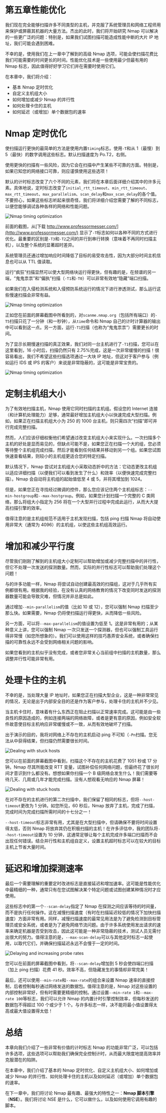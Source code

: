# 第五章性能优化

我们现在完全能够扫描许多不同类型的主机，并克服了系统管理员和网络工程师用来保护或屏蔽其机器的大量方法。杰出的此时，我们将开始研究 Nmap 可以解决的一些更广泛的问题：特别是，如果我们试图扫描可能造成性能中断的大片 IP 地址，我们可能会遇到困难。

不幸的是，使用我们在上一章中了解到的高级 Nmap 选项，可能会使扫描花费比我们可能需要的时间更长的时间。性能优化技术是一些使用最少但最有用的 Nmap 标志，因此值得好好学习它们并在需要时使用它们。

在本章中，我们将介绍：

*   基本 Nmap 定时优化
*   自定义主机组大小
*   如何增加或减少 Nmap 的并行性
*   如何处理卡住的主机
*   如何延迟（或增加）单个数据包的速率

# Nmap 定时优化

使扫描运行更快的最简单的方法是使用内置`timing`标志。使用`-T`和从 1（最慢）到 5（最快）的数字调用这些标志。默认扫描速度为 Po.T2，右侧。

使用更快的扫描有一些风险，因为它会在扫描中产生某些不可靠的方面。特别是，如果已知您的网络接口可靠，则应谨慎使用这些选项！

默认的计时标志改变了六个不同的元素，我们将在本章后面详细介绍其中的许多元素。具体地说，定时标志改变了`initial_rtt_timeout`、`min_rtt_timeout`、`max_rtt_timeout`、`max_parallelism`、`scan_delay`和`max_scan_delay`的各个值。不要担心，如果这些标志听起来很奇怪，我们将详细介绍您需要了解的不同标志，以便您能够调试各种各样的网络和性能问题。

![Nmap timing optimization](graphics/BO4089_05_01.jpg)

前面的截图，从[下载 http://www.professormesser.com/](http://www.professormesser.com/) 显示了`-T`标志如何以各种不同的方式进行优化。最重要的区别是`-T3`和`-T2`之间的并行到串行转换（意味着不再同时扫描主机），以及整个系统的显著超时差异。

系统管理员还通过增加响应时间降低了目标的易受攻击性，因为大部分时间主机信息也可以从 TTL 值读取。

运行“疯狂”扫描显然可以使大型网络块运行得更快，但有趣的是，在频谱的另一端，“鬼鬼祟祟”和“偏执”扫描（`-T1`和`-T0`）可以非常有效地“隐藏”端口扫描。

如果我们在入侵检测系统和入侵预防系统运行的情况下进行渗透测试，那么运行这些慢速扫描会非常有益。

![Nmap timing optimization](graphics/BO4089_05_02.jpg)

正如您在前面的屏幕截图中所看到的，对`scanme.nmap.org`（包括所有端口）的`-T5`扫描只花了一分钟（和一秒钟），从`time`命令和 Nmap 自己的计时计算器的输出中可以看到这一点。另一方面，运行`-T1`扫描（也称为“鬼鬼祟祟”）需要更长的时间。

为了显示长期慢速扫描的真正效果，我们对同一台主机进行了`-T1`扫描，您可以在这里看到，16 小时后，扫描仍然只有 2.75%完成，这是一次非常缓慢的扫描！很容易看出，我们不希望这些扫描选项通过一大块 IP 地址，但这对于客户参与（例如运行 IDS 或 IPS 的客户）来说是非常隐蔽的，这可能是非常宝贵的。

![Nmap timing optimization](graphics/BO4089_05_03.jpg)

# 定制主机组大小

为了有效地扫描主机，Nmap 使用它同时扫描的主机组。假设您的 Internet 连接（和计算机处理能力）足够，通常最好增加主机组大小以快速完成大型扫描。例如，如果正在扫描主机组大小为 250 的 1000 台主机，则只需四次“扫描”即可并行完成完整扫描。

然而，人们应该仔细权衡他们希望通过改变主机组大小来实现什么。一次扫描多个主机的好处是显而易见的，但缺点可能不是，如果您正在扫描一个大的组，您必须等待整个主机组完成扫描，然后才能看到任何结果并移动到另一个组。如果您试图快速查看结果，则较小的主机组更适合您的特定扫描。

默认情况下，Nmap 尝试对主机组大小采取动态折中的方法：它动态更改主机组以适应详细扫描（以便我们可以看到发生了什么）和效率（以便快速完成完整扫描）。Nmap 会自动将主机组的起始值低至 4 或 5，并将其增加到 1024。

但是，如果您正在寻找经过微调的控件，那么您应该记住两个主机组标志：`--min-hostgroup`和`--max-hostgroup`。例如，如果您计划扫描一个完整的 C 类网络，那么将组大小指定为 256 将在一个大型并行过程中完成此运行，从而大大提高扫描引擎的效率。

值得注意的是主机组规范不适用于主机发现扫描，包括 ping 扫描 Nmap 将自动使用非常大（通常为 4096）的主机组，以使这些主机组高效运行。

# 增加和减少平行度

尽管我们刚刚了解到的主机组大小定制可以帮助增加或减少完整扫描中的并行性，但它不处理一次发送的探测数量。然而，实际的并行性标志可以帮助我们处理这个问题！

与的许多功能一样，Nmap 将尝试自动创建最高效的扫描组，这对于几乎所有实例都很有用。根据我的经验，在没有认真的网络教育的情况下改变同时发送的探测器数量可能会导致灾难，但情况并非总是如此。

通过增加`--min-parallelism`的值（比如 10 或 12），您可以强制 Nmap 扫描至少那么快。如果需要，Nmap 仍将使扫描运行得更快，从而降低一些风险。

另一方面，可以将`--max-parallelism`的值设置为低至 1。这是非常有用的；从某种意义上讲，您可以强制 Nmap 一次只发送一个探测器，但也可以强制工具运行得非常慢（如您所想象的）。我们可以使用这样的技巧愚弄安全系统，或者确保扫描的可靠性永远不会受到网络相关问题的影响。

如果您看到的主机似乎没有完成，或者您非常关心当前组中扫描的主机数量，那么调整并行性可能非常有用。

# 处理卡住的主机

不幸的是，当处理大量 IP 地址时，如果您正在扫描大型企业，这是一种非常常见的情况，无论是出于内部安全目的还是作为客户参与，处理卡住的主机并不少见。

当主机卡住时，意味着有什么东西正在阻止扫描以正常速率完成。这可能是由一些良性的原因造成的，例如连接两端的网络故障，或者是更有意的原因，例如安全软件故意使目标主机响应非常缓慢或不一致，从而有效地破坏了扫描。

出于演示的目的，我将对网络上不存在的主机启动 ping 不可知（`-Pn`扫描。您无法从中获得结果，但扫描仍然需要很长时间。

![Dealing with stuck hosts](graphics/BO4089_05_04.jpg)

您可以在前面的屏幕截图中看到，扫描这个不存在的主机花费了 1051 秒或 17 分钟。Nmap 尽其所能改变 RTT 变量，试图补偿任何网络问题，但最终花了很长时间才意识到什么都没有。想想如果你扫描一个 B 级网络会发生什么！我们需要等待几天、几周或几年才能完成扫描。没有人想观看无响应的 Nmap 屏幕！

![Dealing with stuck hosts](graphics/BO4089_05_05.jpg)

在对不存在的主机进行的第二次扫描中，我们保留了相同的标志，但将`--host-timeout`更改为 1 分钟。如您所见，60 秒后，Nmap 放弃了主机，完成了扫描，完成时间为完成扫描所需时间的十七分之一！

`--host-timeout`标志非常有用，尤其是在大型扫描中，但请确保不要将时间设置得太低，否则 Nmap 将放弃其仍在积极扫描的主机！在许多评估中，我的团队将`--host-timeout`设置为 10 分钟，这通常足够让每个主机完成许多端口扫描而不会出现任何错误。结合并行性和主机组自定义，设置主机超时标志可以在较大的目标主机上节省大量时间。

# 延迟和增加探测速率

最后一个需要理解的重要定时改进标志是直接延迟和增加速率。这可能是性能优化中最精细的一种，通常只有在您试图解决某个特定问题或试图创建某种情况时才应使用。

这些标志中的第一个`--scan-delay`指定了 Nmap 在探测之间应该等待的时间量，而不是执行任何操作。这在减慢扫描速度（有时在扫描延迟较低的情况下加快扫描速度）方面非常有用。同样，减慢扫描速度的最常见用法是为了避免检测到目标管理员或安全系统，或者是为了避免网络节流问题。由于许多系统使用发出请求的速率来确定机器是否受到攻击，因此这可能是一种非常隐蔽的技术，测试人员无需付出很大的努力。值得注意的是，`--max-scan-delay`可以与其他定时标志一起使用，以取代它们，并确保扫描延迟永远不会慢于一定的时间。

![Delaying and increasing probe rates](graphics/BO4089_05_06.jpg)

您可以在前面的屏幕截图中看到，将`--scan-delay`增加到 5 秒会使四端口扫描（加上 ping 扫描）花费 41 秒。效率不高，但隐藏发生的事情却非常完美！

最后，还可以使用`--min-rate`和`--max-rate`的组合来设置 Nmap 速率的直接控制，后者控制每秒通过网络发送的数据包。值得注意的是，Nmap 对这些设置的内部控制非常好，但有时需要更精细的控制。通过设置`--min-rate 1`和`--max-rate 100`等标志，我们可以允许 Nmap 的内置计时引擎控制效率，但每秒发送的数据包不得超过 100 个或少于 1 个。与许多标志一样，决不能将最小值设置得太高或最大值设置得太低！

# 总结

本章向我们介绍了一些非常有价值的计时标志 Nmap 的功能非常广泛，可以包括许多选项，这些选项可以帮助我们确保完全控制计时，从而最大限度地提高效率并克服潜在的陷阱。

在本章中，我们介绍了基本的 Nmap 定时优化、自定义主机组大小、如何增加或减少 Nmap 的并行性、如何处理卡住的主机以及如何延迟（或增加）单个数据包的速率。

在下一章中，我们将讨论 Nmap 最有趣、最强大的特性之一：**Nmap 脚本引擎**（**NSE**）。我们将讨论 NSE 是什么，它可以做什么，以及如何使用它调用有趣的脚本。